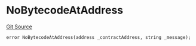 # NoBytecodeAtAddress
[Git Source](https://github.com/thrackle-io/tron/blob/a6e068f4bc8dd6e86015430d874759ac1519196d/src/protocol/economic/ruleProcessor/RuleProcessorDiamondLib.sol)


```solidity
error NoBytecodeAtAddress(address _contractAddress, string _message);
```

